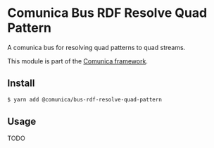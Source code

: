 # Comunica Bus RDF Resolve Quad Pattern

A comunica bus for resolving quad patterns to quad streams.

This module is part of the [Comunica framework](https://github.com/comunica/comunica).

## Install

```bash
$ yarn add @comunica/bus-rdf-resolve-quad-pattern
```

## Usage

TODO
